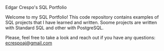 Edgar Crespo's SQL Portfolio

Welcome to my SQL Portfolio! This code repository contains examples of SQL projects that I have learned and written.
Soome projects are written with Standard SQL and other with PostgreSQL.

Please, feel free to take a look and reach out if you have any questions: ecrespoaj@gmail.com
